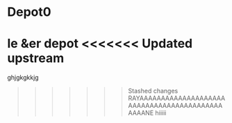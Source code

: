 # Depot0
le &amp;er depot
<<<<<<< Updated upstream
=======
ghjgkgkkjg
>>>>>>> Stashed changes
RAYAAAAAAAAAAAAAAAAAAAAAAAAAAAAAAAAAAAAAAAAAAAAAANE
hiiiii
